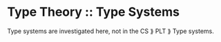 # Type Theory :: Type Systems

Type systems are investigated here, not in the CS ⟫ PLT ⟫ Type systems.
